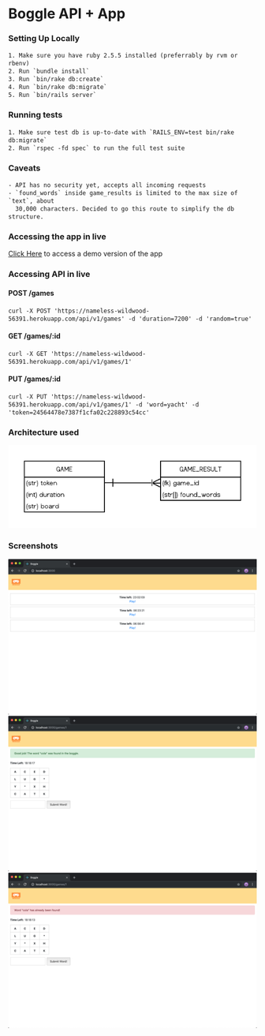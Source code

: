 # Boggle API + App

### Setting Up Locally

```
1. Make sure you have ruby 2.5.5 installed (preferrably by rvm or rbenv)
2. Run `bundle install`
3. Run `bin/rake db:create`
4. Run `bin/rake db:migrate`
5. Run `bin/rails server`
```

### Running tests

```
1. Make sure test db is up-to-date with `RAILS_ENV=test bin/rake db:migrate`
2. Run `rspec -fd spec` to run the full test suite
```

### Caveats

```
- API has no security yet, accepts all incoming requests
- `found_words` inside game_results is limited to the max size of `text`, about
  30,000 characters. Decided to go this route to simplify the db structure.
```

### Accessing the app in live

[Click Here](https://nameless-wildwood-56391.herokuapp.com) to access a demo version of the app

### Accessing API in live

#### POST /games

```
curl -X POST 'https://nameless-wildwood-56391.herokuapp.com/api/v1/games' -d 'duration=7200' -d 'random=true'
```

#### GET /games/:id

```
curl -X GET 'https://nameless-wildwood-56391.herokuapp.com/api/v1/games/1'
```

#### PUT /games/:id

```
curl -X PUT 'https://nameless-wildwood-56391.herokuapp.com/api/v1/games/1' -d 'word=yacht' -d 'token=24564478e7387f1cfa02c228893c54cc'
```

### Architecture used

![Boggle ERD](https://github.com/odina/boggle/blob/master/public/readme/boggle-erd.png)

### Screenshots

![alt tag](https://github.com/odina/boggle/blob/master/public/readme/ss-1.png)
![alt tag](https://github.com/odina/boggle/blob/master/public/readme/ss-2.png)
![alt tag](https://github.com/odina/boggle/blob/master/public/readme/ss-3.png)
